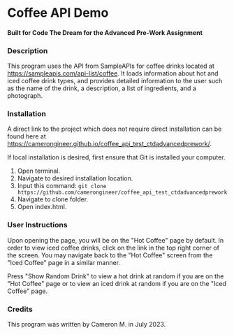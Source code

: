 # Coffee API Demo
#### Built for Code The Dream for the Advanced Pre-Work Assignment

### Description
This program uses the API from SampleAPIs for coffee drinks located at https://sampleapis.com/api-list/coffee. It loads information about hot and iced coffee drink types, and provides detailed information to the user such as the name of the drink, a description, a list of ingredients, and a photograph.

### Installation
A direct link to the project which does not require direct installation can be found here at https://camerongineer.github.io/coffee_api_test_ctdadvancedprework/.

If local installation is desired, first ensure that Git is installed your computer.
1. Open terminal.
2. Navigate to desired installation location.
3. Input this command: ```git clone https://github.com/camerongineer/coffee_api_test_ctdadvancedprework```
4. Navigate to clone folder.
5. Open index.html.

### User Instructions

Upon opening the page, you will be on the "Hot Coffee" page by default. In order to view iced coffee drinks, click on the link in the top right corner of the screen. You may navigate back to the "Hot Coffee" screen from the "Iced Coffee" page in a similar manner.

Press "Show Random Drink" to view a hot drink at random if you are on the "Hot Coffee" page or to view an iced drink at random if you are on the "Iced Coffee" page.

### Credits

This program was written by Cameron M. in July 2023.